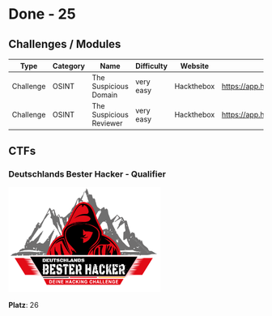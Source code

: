 # Done - 25

## Challenges / Modules

| Type | Category | Name | Difficulty | Website | URL | Date | Notes |
| ---- | -------- | ---- | ---------- | ------- | --- | ---- | ----- |
| Challenge | OSINT | The Suspicious Domain | very easy | Hackthebox | https://app.hackthebox.com/challenges/973 | 20.08.2025 |
| Challenge | OSINT | The Suspicious Reviewer | very easy | Hackthebox | https://app.hackthebox.com/challenges/972 | 20.08.2025 |

## CTFs

### Deutschlands Bester Hacker - Qualifier

<img src=./ctf_logos/dbh2025.png alt="dbh2025" width="300">

**Platz**: 26
